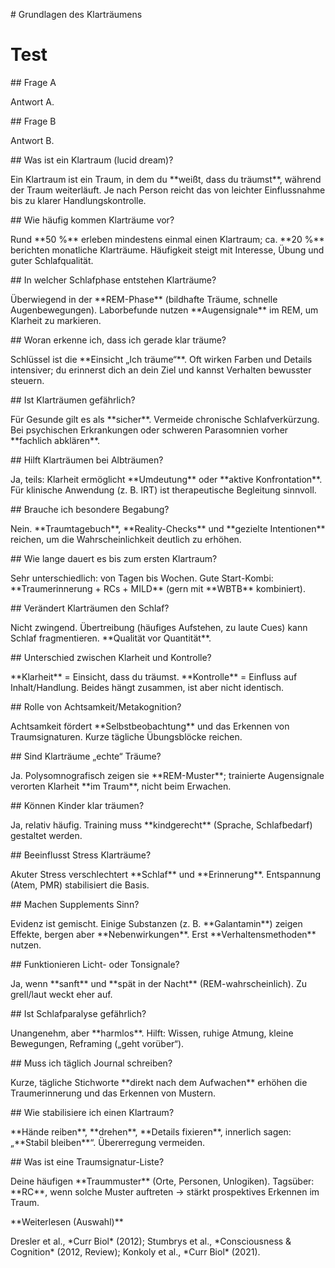 \# Grundlagen des Klarträumens

# Test

\## Frage A

Antwort A.



\## Frage B

Antwort B.





\## Was ist ein Klartraum (lucid dream)?

Ein Klartraum ist ein Traum, in dem du \*\*weißt, dass du träumst\*\*, während der Traum weiterläuft. Je nach Person reicht das von leichter Einflussnahme bis zu klarer Handlungskontrolle.



\## Wie häufig kommen Klarträume vor?

Rund \*\*50 %\*\* erleben mindestens einmal einen Klartraum; ca. \*\*20 %\*\* berichten monatliche Klarträume. Häufigkeit steigt mit Interesse, Übung und guter Schlafqualität.



\## In welcher Schlafphase entstehen Klarträume?

Überwiegend in der \*\*REM-Phase\*\* (bildhafte Träume, schnelle Augenbewegungen). Laborbefunde nutzen \*\*Augensignale\*\* im REM, um Klarheit zu markieren.



\## Woran erkenne ich, dass ich gerade klar träume?

Schlüssel ist die \*\*Einsicht „Ich träume“\*\*. Oft wirken Farben und Details intensiver; du erinnerst dich an dein Ziel und kannst Verhalten bewusster steuern.



\## Ist Klarträumen gefährlich?

Für Gesunde gilt es als \*\*sicher\*\*. Vermeide chronische Schlafverkürzung. Bei psychischen Erkrankungen oder schweren Parasomnien vorher \*\*fachlich abklären\*\*.



\## Hilft Klarträumen bei Albträumen?

Ja, teils: Klarheit ermöglicht \*\*Umdeutung\*\* oder \*\*aktive Konfrontation\*\*. Für klinische Anwendung (z. B. IRT) ist therapeutische Begleitung sinnvoll.



\## Brauche ich besondere Begabung?

Nein. \*\*Traumtagebuch\*\*, \*\*Reality-Checks\*\* und \*\*gezielte Intentionen\*\* reichen, um die Wahrscheinlichkeit deutlich zu erhöhen.



\## Wie lange dauert es bis zum ersten Klartraum?

Sehr unterschiedlich: von Tagen bis Wochen. Gute Start-Kombi: \*\*Traumerinnerung + RCs + MILD\*\* (gern mit \*\*WBTB\*\* kombiniert).



\## Verändert Klarträumen den Schlaf?

Nicht zwingend. Übertreibung (häufiges Aufstehen, zu laute Cues) kann Schlaf fragmentieren. \*\*Qualität vor Quantität\*\*.



\## Unterschied zwischen Klarheit und Kontrolle?

\*\*Klarheit\*\* = Einsicht, dass du träumst. \*\*Kontrolle\*\* = Einfluss auf Inhalt/Handlung. Beides hängt zusammen, ist aber nicht identisch.



\## Rolle von Achtsamkeit/Metakognition?

Achtsamkeit fördert \*\*Selbstbeobachtung\*\* und das Erkennen von Traumsignaturen. Kurze tägliche Übungsblöcke reichen.



\## Sind Klarträume „echte“ Träume?

Ja. Polysomnografisch zeigen sie \*\*REM-Muster\*\*; trainierte Augensignale verorten Klarheit \*\*im Traum\*\*, nicht beim Erwachen.



\## Können Kinder klar träumen?

Ja, relativ häufig. Training muss \*\*kindgerecht\*\* (Sprache, Schlafbedarf) gestaltet werden.



\## Beeinflusst Stress Klarträume?

Akuter Stress verschlechtert \*\*Schlaf\*\* und \*\*Erinnerung\*\*. Entspannung (Atem, PMR) stabilisiert die Basis.



\## Machen Supplements Sinn?

Evidenz ist gemischt. Einige Substanzen (z. B. \*\*Galantamin\*\*) zeigen Effekte, bergen aber \*\*Nebenwirkungen\*\*. Erst \*\*Verhaltensmethoden\*\* nutzen.



\## Funktionieren Licht- oder Tonsignale?

Ja, wenn \*\*sanft\*\* und \*\*spät in der Nacht\*\* (REM-wahrscheinlich). Zu grell/laut weckt eher auf.



\## Ist Schlafparalyse gefährlich?

Unangenehm, aber \*\*harmlos\*\*. Hilft: Wissen, ruhige Atmung, kleine Bewegungen, Reframing („geht vorüber“).



\## Muss ich täglich Journal schreiben?

Kurze, tägliche Stichworte \*\*direkt nach dem Aufwachen\*\* erhöhen die Traumerinnerung und das Erkennen von Mustern.



\## Wie stabilisiere ich einen Klartraum?

\*\*Hände reiben\*\*, \*\*drehen\*\*, \*\*Details fixieren\*\*, innerlich sagen: „\*\*Stabil bleiben\*\*“. Übererregung vermeiden.



\## Was ist eine Traumsignatur-Liste?

Deine häufigen \*\*Traummuster\*\* (Orte, Personen, Unlogiken). Tagsüber: \*\*RC\*\*, wenn solche Muster auftreten → stärkt prospektives Erkennen im Traum.



\*\*Weiterlesen (Auswahl)\*\*

Dresler et al., \*Curr Biol\* (2012); Stumbrys et al., \*Consciousness \& Cognition\* (2012, Review); Konkoly et al., \*Curr Biol\* (2021).

